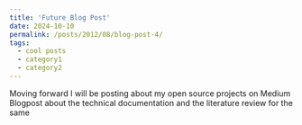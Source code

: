 ```yaml
---
title: 'Future Blog Post'
date: 2024-10-10
permalink: /posts/2012/08/blog-post-4/
tags:
  - cool posts
  - category1
  - category2
---
```


<!-- This post will show up by default. To disable scheduling of future posts, edit `config.yml` and set `future: false`. --> 

Moving forward I will be posting about my open source projects on Medium Blogpost about the technical documentation and the literature review for
the same

